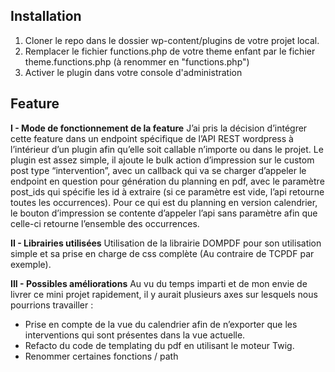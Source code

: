 
## Installation

1. Cloner le repo dans le dossier wp-content/plugins de votre projet local.
2. Remplacer le fichier functions.php de votre theme enfant par le fichier theme.functions.php (à renommer en "functions.php")
3. Activer le plugin dans votre console d'administration

## Feature

**I - Mode de fonctionnement de la feature**
J’ai pris la décision d’intégrer cette feature dans un endpoint spécifique de
l’API REST wordpress à l’intérieur d’un plugin afin qu’elle soit callable n’importe
ou dans le projet.
Le plugin est assez simple, il ajoute le bulk action d’impression sur le
custom post type “intervention”, avec un callback qui va se charger d’appeler le
endpoint en question pour génération du planning en pdf, avec le paramètre
post_ids qui spécifie les id à extraire (si ce paramètre est vide, l’api retourne toutes
les occurrences).
Pour ce qui est du planning en version calendrier, le bouton d’impression
se contente d’appeler l’api sans paramètre afin que celle-ci retourne l’ensemble
des occurrences.

**II - Librairies utilisées**
Utilisation de la librairie DOMPDF pour son utilisation simple et sa prise en
charge de css complète (Au contraire de TCPDF par exemple).

**III - Possibles améliorations**
Au vu du temps imparti et de mon envie de livrer ce mini projet
rapidement, il y aurait plusieurs axes sur lesquels nous pourrions travailler :
- Prise en compte de la vue du calendrier afin de n’exporter que les
interventions qui sont présentes dans la vue actuelle.
- Refacto du code de templating du pdf en utilisant le moteur Twig.
- Renommer certaines fonctions / path